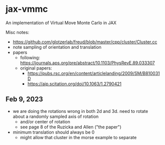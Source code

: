 # jax-vmmc

An implementation of Virtual Move Monte Carlo in JAX

Misc notes:
- https://github.com/glotzerlab/freud/blob/master/cpp/cluster/Cluster.cc
- note sampling of orientation and translation
- papers
  - following: https://journals.aps.org/pre/abstract/10.1103/PhysRevE.89.033307
  - original papers:
    - https://pubs.rsc.org/en/content/articlelanding/2009/SM/B810031D
    - https://aip.scitation.org/doi/10.1063/1.2790421



## Feb 9, 2023
- we are doing the rotations wrong in both 2d and 3d. need to rotate about a randomly sampled axis of rotation
  - and/or center of rotation
  - see page 8 of the Ruzicka and Allen ("the paper")
- minimum translation should always be 0
  - might allow that cluster in the morse example to separate
